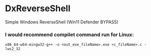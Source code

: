# DxReverseShell
Simple Windows ReverseShell (Win11 Defender BYPASS)

### I would recommend compilet command run for Linux:
```x86_64-w64-mingw32-g++ -o <out_exe_fileName>.exe <c_fileName>.c -lws2_32```
